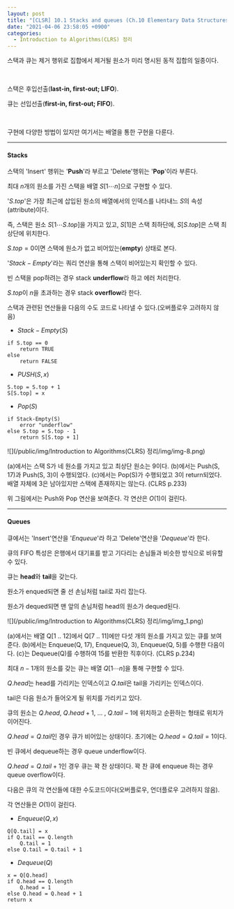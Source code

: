 ```yaml
---
layout: post
title: "[CLSR] 10.1 Stacks and queues (Ch.10 Elementary Data Structures)"
date: "2021-04-06 23:58:05 +0900"
categories:
  - Introduction to Algorithms(CLRS) 정리
---
```

스택과 큐는 제거 행위로 집합에서 제거될 원소가 미리 명시된
 동적 집합의 일종이다.
 


 


스택은 후입선출(**last\-in, first\-out; LIFO**).


큐는 선입선출(**first\-in, first\-out; FIFO**).


 



 구현에 다양한 방법이 있지만 여기서는 배열을 통한 구현을
 다룬다.
 




---


#### **Stacks**



 스택의 'Insert' 행위는 '**Push**'라 부르고 'Delete'행위는
 '**Pop**'이라 부른다.
 



 최대 $n$개의 원소를 가진 스택을 배열 $S[1 \cdots n]$으로
 구현할 수 있다.
 



 '$S.top$'은 가장 최근에 삽입된 원소의 배열에서의 인덱스를
 나타내느 $S$의 속성(attribute)이다.
 



 즉, 스택은 원소 $S[1 \cdots S.top]$을 가지고 있고, $S[1]$은
 스택 최하단에, $S[S.top]$은 스택 최상단에 위치한다.
 



 $S.top = 0$이면 스택에 원소가 없고 비어있는(**empty**)
 상태로 본다.
 



 '$Stack-Empty$'라는 쿼리 연산을 통해 스택이 비어있는지
 확인할 수 있다.
 



 빈 스택을 pop하려는 경우 stack **underflow**라 하고
 에러 처리한다.
 



 $S.top$이 $n$을 초과하는 경우 stack **overflow**라
 한다.
 



 스택과 관련된 연산들을 다음의 수도 코드로 나타낼 수
 있다.(오버플로우 고려하지 않음)
 


- $Stack-Empty(S)$



```False
if S.top == 0
	return TRUE
else
	return FALSE
```

- $PUSH(S, x)$



```False
S.top = S.top + 1
S[S.top] = x
```

- $Pop(S)$



```False
if Stack-Empty(S)
	error "underflow"
else S.top = S.top - 1
	return S[S.top + 1]
```




![](/public/img/Introduction to Algorithms(CLRS) 정리/img/img-8.png)




 (a)에서는 스택 S가 네 원소를 가지고 있고 최상단 원소는
 9이다. (b)에서는 Push(S, 17\)과 Push(S, 3\)이 수행되었다.
 (c)에서는 Pop(S)가 수행되었고 3이 return되었다. 배열
 자체에 3은 남아있지만 스택에 존재하지는 않는다. (CLRS
 p.233\)
 







 위 그림에서는 Push와 Pop 연산을 보여준다. 각 연산은 $O(1)$이
 걸린다.
 




---


#### **Queues**



 큐에서는 'Insert'연산을 '$Enqueue$'라 하고 'Delete'연산을
 '$Dequeue$'라 한다.
 



 큐의 FIFO 특성은 은행에서 대기표를 받고 기다리는 손님들과
 비슷한 방식으로 비유할 수 있다.
 


큐는 **head**와 **tail**을 갖는다.


원소가 enqued되면 줄 선 손님처럼 tail로 자리 잡는다.



 원소가 dequed되면 맨 앞의 손님처럼 head의 원소가 dequed된다.
 





![](/public/img/Introduction to Algorithms(CLRS) 정리/img/img_1.png)




 (a)에서는 배열 Q\[1 .. 12]에서 Q\[7 .. 11]에만 다섯 개의
 원소를 가지고 있는 큐를 보여준다. (b)에서는 Enqueue(Q,
 17\), Enqueue(Q, 3\), Enqueue(Q, 5\)를 수행한 다음이다.
 (c)는 Dequeue(Q)를 수행하여 15를 반환한 직후이다. (CLRS
 p.234\)
 







 최대 $n-1$개의 원소를 갖는 큐는 배열 $Q[1 \cdots n]$을 통해
 구현할 수 있다.
 



 $Q.head$는 head를 가리키는 인덱스이고 $Q.tail$은 tail을
 가리키는 인덱스이다.
 


tail은 다음 원소가 들어오게 될 위치를 가리키고 있다.



 큐의 원소는 $Q.head$, $Q.head + 1$, ... , $Q.tail - 1$에
 위치하고 순환하는 형태로 위치가 이어진다.
 



 $Q.head = Q.tail$인 경우 큐가 비어있는 상태이다. 초기에는
 $Q.head = Q.tail = 1$이다.
 


빈 큐에서 dequeue하는 경우 queue underflow이다.



 $Q.head = Q.tail + 1$인 경우 큐는 꽉 찬 상태이다. 꽉 찬 큐에
 enqueue 하는 경우 queue overflow이다.
 



 다음은 큐의 각 연산들에 대한 수도코드이다(오버플로우,
 언더플로우 고려하지 않음).
 


각 연산들은 $O(1)$이 걸린다.


- $Enqueue(Q, x)$



```False
Q[Q.tail] = x
if Q.tail == Q.length
	Q.tail = 1
else Q.tail = Q.tail + 1
```

- $Dequeue(Q)$



```False
x = Q[Q.head]
if Q.head == Q.length
	Q.head = 1
else Q.head = Q.head + 1
return x
```

